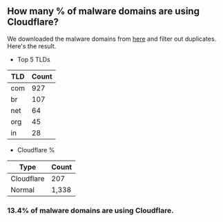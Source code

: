 ## How many % of malware domains are using Cloudflare?


We downloaded the malware domains from [here](https://urlhaus.abuse.ch) and filter out duplicates.
Here's the result.


[//]: # (start replacement)


- Top 5 TLDs

| TLD | Count |
| --- | --- |
| com | 927 |
| br | 107 |
| net | 64 |
| org | 45 |
| in | 28 |


- Cloudflare %

| Type | Count |
| --- | --- |
| Cloudflare | 207 |
| Normal | 1,338 |


### 13.4% of malware domains are using Cloudflare.